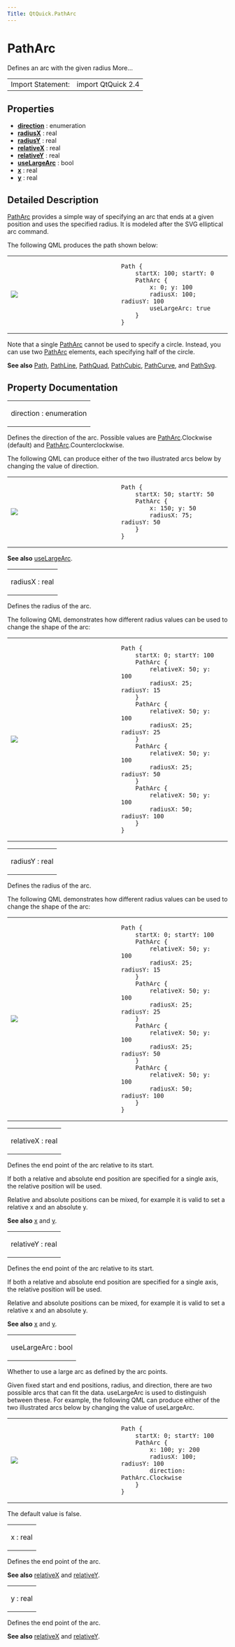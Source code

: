 ```yaml
---
Title: QtQuick.PathArc
---
```

        
PathArc
=======

<span class="subtitle"></span>
Defines an arc with the given radius More...

|                   |                    |
|-------------------|--------------------|
| Import Statement: | import QtQuick 2.4 |

<span id="properties"></span>
Properties
----------

-   ****[direction](#direction-prop)**** : enumeration
-   ****[radiusX](#radiusX-prop)**** : real
-   ****[radiusY](#radiusY-prop)**** : real
-   ****[relativeX](#relativeX-prop)**** : real
-   ****[relativeY](#relativeY-prop)**** : real
-   ****[useLargeArc](#useLargeArc-prop)**** : bool
-   ****[x](#x-prop)**** : real
-   ****[y](#y-prop)**** : real

<span id="details"></span>
Detailed Description
--------------------

[PathArc](index.html) provides a simple way of specifying an arc that ends at a given position and uses the specified radius. It is modeled after the SVG elliptical arc command.

The following QML produces the path shown below:

<table>
<colgroup>
<col width="50%" />
<col width="50%" />
</colgroup>
<tbody>
<tr class="odd">
<td><p><img src="https://developer.ubuntu.com/static/devportal_uploaded/bb3604a6-9247-45dd-82cd-a2050b290670-api/apps/qml/sdk-15.04/QtQuick.PathArc/images/declarative-patharc.png" /></p></td>
<td><pre class="qml"><code>Path {
    startX: 100; startY: 0
    PathArc {
        x: 0; y: 100
        radiusX: 100; radiusY: 100
        useLargeArc: true
    }
}</code></pre></td>
</tr>
</tbody>
</table>

Note that a single [PathArc](index.html) cannot be used to specify a circle. Instead, you can use two [PathArc](index.html) elements, each specifying half of the circle.

**See also** [Path](../QtQuick.Path.md), [PathLine](../QtQuick.PathLine.md), [PathQuad](../QtQuick.PathQuad.md), [PathCubic](../QtQuick.PathCubic.md), [PathCurve](../QtQuick.PathCurve.md), and [PathSvg](../QtQuick.PathSvg.md).

Property Documentation
----------------------

<table>
<colgroup>
<col width="100%" />
</colgroup>
<tbody>
<tr class="odd">
<td><p><span id="direction-prop"></span><span class="name">direction</span> : <span class="type">enumeration</span></p></td>
</tr>
</tbody>
</table>

Defines the direction of the arc. Possible values are [PathArc](index.html).Clockwise (default) and [PathArc](index.html).Counterclockwise.

The following QML can produce either of the two illustrated arcs below by changing the value of direction.

<table>
<colgroup>
<col width="50%" />
<col width="50%" />
</colgroup>
<tbody>
<tr class="odd">
<td><p><img src="https://developer.ubuntu.com/static/devportal_uploaded/46af7ce4-7bfe-484c-b95c-432e6d789b35-api/apps/qml/sdk-15.04/QtQuick.PathArc/images/declarative-arcdirection.png" /></p></td>
<td><pre class="qml"><code>Path {
    startX: 50; startY: 50
    PathArc {
        x: 150; y: 50
        radiusX: 75; radiusY: 50
    }
}</code></pre></td>
</tr>
</tbody>
</table>

**See also** [useLargeArc](#useLargeArc-prop).

<table>
<colgroup>
<col width="100%" />
</colgroup>
<tbody>
<tr class="odd">
<td><p><span id="radiusX-prop"></span><span class="name">radiusX</span> : <span class="type">real</span></p></td>
</tr>
</tbody>
</table>

Defines the radius of the arc.

The following QML demonstrates how different radius values can be used to change the shape of the arc:

<table>
<colgroup>
<col width="50%" />
<col width="50%" />
</colgroup>
<tbody>
<tr class="odd">
<td><p><img src="https://developer.ubuntu.com/static/devportal_uploaded/da6aca5c-3455-4df5-bc84-cb62f7a7c8c1-api/apps/qml/sdk-15.04/QtQuick.PathArc/images/declarative-arcradius.png" /></p></td>
<td><pre class="qml"><code>Path {
    startX: 0; startY: 100
    PathArc {
        relativeX: 50; y: 100
        radiusX: 25; radiusY: 15
    }
    PathArc {
        relativeX: 50; y: 100
        radiusX: 25; radiusY: 25
    }
    PathArc {
        relativeX: 50; y: 100
        radiusX: 25; radiusY: 50
    }
    PathArc {
        relativeX: 50; y: 100
        radiusX: 50; radiusY: 100
    }
}</code></pre></td>
</tr>
</tbody>
</table>

<table>
<colgroup>
<col width="100%" />
</colgroup>
<tbody>
<tr class="odd">
<td><p><span id="radiusY-prop"></span><span class="name">radiusY</span> : <span class="type">real</span></p></td>
</tr>
</tbody>
</table>

Defines the radius of the arc.

The following QML demonstrates how different radius values can be used to change the shape of the arc:

<table>
<colgroup>
<col width="50%" />
<col width="50%" />
</colgroup>
<tbody>
<tr class="odd">
<td><p><img src="https://developer.ubuntu.com/static/devportal_uploaded/11ace744-5d9c-4476-8f77-deba1a3014f8-api/apps/qml/sdk-15.04/QtQuick.PathArc/images/declarative-arcradius.png" /></p></td>
<td><pre class="qml"><code>Path {
    startX: 0; startY: 100
    PathArc {
        relativeX: 50; y: 100
        radiusX: 25; radiusY: 15
    }
    PathArc {
        relativeX: 50; y: 100
        radiusX: 25; radiusY: 25
    }
    PathArc {
        relativeX: 50; y: 100
        radiusX: 25; radiusY: 50
    }
    PathArc {
        relativeX: 50; y: 100
        radiusX: 50; radiusY: 100
    }
}</code></pre></td>
</tr>
</tbody>
</table>

<table>
<colgroup>
<col width="100%" />
</colgroup>
<tbody>
<tr class="odd">
<td><p><span id="relativeX-prop"></span><span class="name">relativeX</span> : <span class="type">real</span></p></td>
</tr>
</tbody>
</table>

Defines the end point of the arc relative to its start.

If both a relative and absolute end position are specified for a single axis, the relative position will be used.

Relative and absolute positions can be mixed, for example it is valid to set a relative x and an absolute y.

**See also** [x](#x-prop) and [y](#y-prop).

<table>
<colgroup>
<col width="100%" />
</colgroup>
<tbody>
<tr class="odd">
<td><p><span id="relativeY-prop"></span><span class="name">relativeY</span> : <span class="type">real</span></p></td>
</tr>
</tbody>
</table>

Defines the end point of the arc relative to its start.

If both a relative and absolute end position are specified for a single axis, the relative position will be used.

Relative and absolute positions can be mixed, for example it is valid to set a relative x and an absolute y.

**See also** [x](#x-prop) and [y](#y-prop).

<table>
<colgroup>
<col width="100%" />
</colgroup>
<tbody>
<tr class="odd">
<td><p><span id="useLargeArc-prop"></span><span class="name">useLargeArc</span> : <span class="type">bool</span></p></td>
</tr>
</tbody>
</table>

Whether to use a large arc as defined by the arc points.

Given fixed start and end positions, radius, and direction, there are two possible arcs that can fit the data. useLargeArc is used to distinguish between these. For example, the following QML can produce either of the two illustrated arcs below by changing the value of useLargeArc.

<table>
<colgroup>
<col width="50%" />
<col width="50%" />
</colgroup>
<tbody>
<tr class="odd">
<td><p><img src="https://developer.ubuntu.com/static/devportal_uploaded/d280f5bf-c67a-4c36-9bc5-8520923f2d2f-api/apps/qml/sdk-15.04/QtQuick.PathArc/images/declarative-largearc.png" /></p></td>
<td><pre class="qml"><code>Path {
    startX: 0; startY: 100
    PathArc {
        x: 100; y: 200
        radiusX: 100; radiusY: 100
        direction: PathArc.Clockwise
    }
}</code></pre></td>
</tr>
</tbody>
</table>

The default value is false.

<table>
<colgroup>
<col width="100%" />
</colgroup>
<tbody>
<tr class="odd">
<td><p><span id="x-prop"></span><span class="name">x</span> : <span class="type">real</span></p></td>
</tr>
</tbody>
</table>

Defines the end point of the arc.

**See also** [relativeX](#relativeX-prop) and [relativeY](#relativeY-prop).

<table>
<colgroup>
<col width="100%" />
</colgroup>
<tbody>
<tr class="odd">
<td><p><span id="y-prop"></span><span class="name">y</span> : <span class="type">real</span></p></td>
</tr>
</tbody>
</table>

Defines the end point of the arc.

**See also** [relativeX](#relativeX-prop) and [relativeY](#relativeY-prop).

